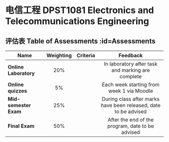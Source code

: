 # 电信工程 DPST1081 Electronics and Telecommunications Engineering

## 评估表 Table of Assessments :id=Assessments

|Name|Weighting|Criteria|Feedback|
|--|:--:|:--:|:--:|
|**Online Laboratory**|20%||In laboratory after task and marking are complete|
|**Online quizzes**|5%||Each week starting from week 1 via Moodle|
|**Mid-semester Exam**|25%||During class after marks have been released, date to be advised|
|**Final Exam**|50%||After the end of the program, date to be advised|